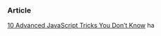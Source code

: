 ### Article 
[10 Advanced JavaScript Tricks You Don’t Know](https://medium.com/@bjprajapati381/10-advanced-javascript-tricks-you-dont-know-f1929e40703d) ha
